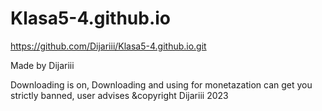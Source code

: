 # Klasa5-4.github.io
https://github.com/Dijariii/Klasa5-4.github.io.git

Made by Dijariii

Downloading is on, Downloading and using for monetazation can get you strictly banned, user advises &copyright Dijariii 2023
